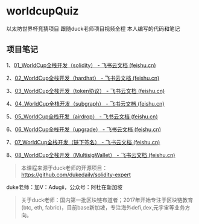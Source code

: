 # worldcupQuiz
以太坊世界杯竞猜项目 
跟随duck老师项目视频全程 本人编写的代码和笔记
## 项目笔记
1、[⁡⁡⁢⁣⁣⁡⁣⁤⁢⁤⁡⁢⁡‌01_WorldCup全栈开发（solidity） - 飞书云文档 (feishu.cn)](https://asow5wzvld.feishu.cn/docx/OjqvdOXKko5ZKhxlNaUcBLMJn8g)

2、[02_WorldCup全栈开发（hardhat） - 飞书云文档 (feishu.cn)](https://asow5wzvld.feishu.cn/docx/McGhdQ3v0otdzLxf4EVcSMcbnyc)

3、[‌⁤03_WorldCup全栈开发（token协议） - 飞书云文档 (feishu.cn)](https://asow5wzvld.feishu.cn/docx/KCzHdvH4GoPZClxB12SczF3Cndc)

4、[04_WorldCup全栈开发（subgraph） - 飞书云文档 (feishu.cn)](https://asow5wzvld.feishu.cn/docx/EMbbdf8vBoC74RxXWoAcTfuZnxc)

5、[05_WorldCup全栈开发（airdrop） - 飞书云文档 (feishu.cn)](https://asow5wzvld.feishu.cn/docx/VDMxdtEgUo5jSyxgF7WcLUcTnab)

6、[06_WorldCup全栈开发（upgrade） - 飞书云文档 (feishu.cn)](https://asow5wzvld.feishu.cn/docx/VprldZ0NTopLBQxTKoYcknVTnge)

7、[07_WorldCup全栈开发（链下签名） - 飞书云文档 (feishu.cn)](https://asow5wzvld.feishu.cn/docx/FR6zd24n1oD3emxS835c2Jl2nYm)

8、[08_WorldCup全栈开发（MultisigWallet） - 飞书云文档 (feishu.cn)](https://asow5wzvld.feishu.cn/docx/EHGUdvzJbo4qGZxeJPfcppuRnnd)


> 本课程来源于duck老师的开源项目：https://github.com/dukedaily/solidity-expert 

duke老师：加V：Adugii，公众号：阿杜在新加坡

> 关于duck老师：国内第一批区块链布道者；2017年开始专注于区块链教育(btc, eth, fabric)，目前base新加坡，专注海外defi,dex,元宇宙等业务方向。


